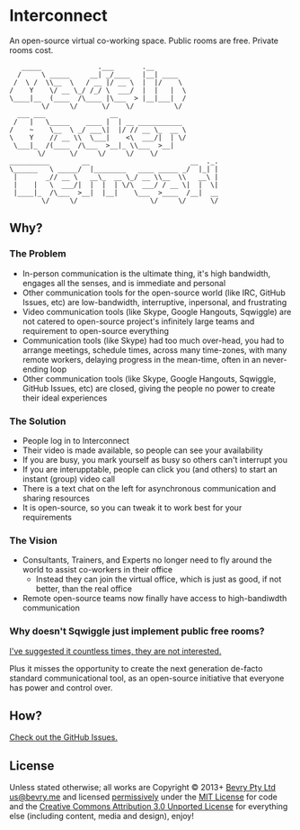 # Interconnect

An open-source virtual co-working space. Public rooms are free. Private rooms cost.

```
   _____              .___       .__        
  /     \ _____     __| _/____   |__| ____  
 /  \ /  \\__  \   / __ |/ __ \  |  |/    \ 
/    Y    \/ __ \_/ /_/ \  ___/  |  |   |  \
\____|__  (____  /\____ |\___  > |__|___|  /
        \/     \/      \/    \/          \/ 
  ___ ___                __                 
 /   |   \_____    ____ |  | __ ___________ 
/    ~    \__  \ _/ ___\|  |/ // __ \_  __ \
\    Y    // __ \\  \___|    <\  ___/|  | \/
 \___|_  /(____  /\___  >__|_ \\___  >__|   
       \/      \/     \/     \/    \/       
__________        __                         __  ._.
\______   \ _____/  |________   ____ _____ _/  |_| |
 |       _// __ \   __\_  __ \_/ __ \\__  \\   __\ |
 |    |   \  ___/|  |  |  | \/\  ___/ / __ \|  |  \|
 |____|_  /\___  >__|  |__|    \___  >____  /__|  __
        \/     \/                  \/     \/      \/
```

## Why?

### The Problem

- In-person communication is the ultimate thing, it's high bandwidth, engages all the senses, and is immediate and personal
- Other communication tools for the open-source world (like IRC, GitHub Issues, etc) are low-bandwidth, interruptive, inpersonal, and frustrating
- Video communication tools (like Skype, Google Hangouts, Sqwiggle) are not catered to open-source project's infinitely large teams and requirement to open-source everything
- Communication tools (like Skype) had too much over-head, you had to arrange meetings, schedule times, across many time-zones, with many remote workers, delaying progress in the mean-time, often in an never-ending loop
- Other communication tools (like Skype, Google Hangouts, Sqwiggle, GitHub Issues, etc) are closed, giving the people no power to create their ideal experiences


### The Solution

- People log in to Interconnect
- Their video is made available, so people can see your availability
- If you are busy, you mark yourself as busy so others can't interrupt you
- If you are interupptable, people can click you (and others) to start an instant (group) video call
- There is a text chat on the left for asynchronous communication and sharing resources
- It is open-source, so you can tweak it to work best for your requirements


### The Vision

- Consultants, Trainers, and Experts no longer need to fly around the world to assist co-workers in their office
  - Instead they can join the virtual office, which is just as good, if not better, than the real office
- Remote open-source teams now finally have access to high-bandiwdth communication


### Why doesn't Sqwiggle just implement public free rooms?

[I've suggested it countless times, they are not interested.](https://twitter.com/balupton/status/397272119802736640)

Plus it misses the opportunity to create the next generation de-facto standard communicational tool, as an open-source initiative that everyone has power and control over.


## How?

[Check out the GitHub Issues.](https://github.com/bevry/interconnect/issues)


## License

Unless stated otherwise; all works are Copyright © 2013+ [Bevry Pty Ltd](http://bevry.me) <us@bevry.me> and licensed [permissively](http://en.wikipedia.org/wiki/Permissive_free_software_licence) under the [MIT License](http://creativecommons.org/licenses/MIT/) for code and the [Creative Commons Attribution 3.0 Unported License](http://creativecommons.org/licenses/by/3.0/) for everything else (including content, media and design), enjoy!
